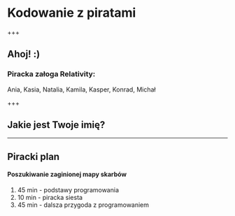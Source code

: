 # Kodowanie z piratami

+++

## Ahoj! :)

### Piracka załoga Relativity:

Ania, Kasia, Natalia, Kamila, Kasper, Konrad, Michał

+++

## Jakie jest Twoje imię?

---

## Piracki plan

#### Poszukiwanie zaginionej mapy skarbów

1. 45 min - podstawy programowania
1. 10 min - piracka siesta
1. 45 min - dalsza przygoda z programowaniem
